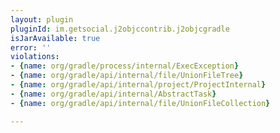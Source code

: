 ```yaml
---
layout: plugin
pluginId: im.getsocial.j2objccontrib.j2objcgradle
isJarAvailable: true
error: ''
violations:
- {name: org/gradle/process/internal/ExecException}
- {name: org/gradle/api/internal/file/UnionFileTree}
- {name: org/gradle/api/internal/project/ProjectInternal}
- {name: org/gradle/api/internal/AbstractTask}
- {name: org/gradle/api/internal/file/UnionFileCollection}

---
```


